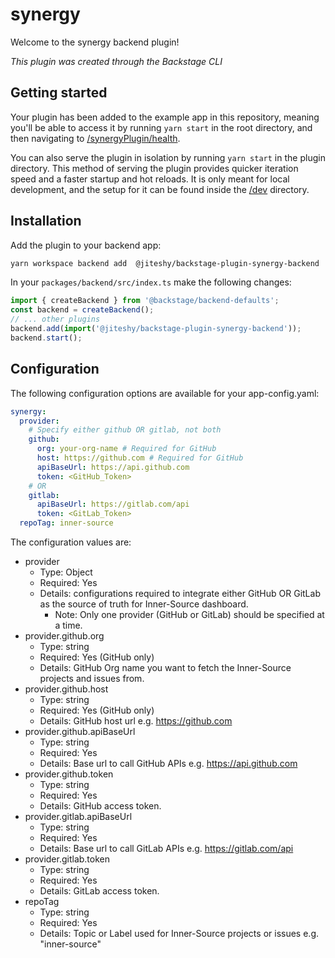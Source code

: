 # synergy

Welcome to the synergy backend plugin!

_This plugin was created through the Backstage CLI_

## Getting started

Your plugin has been added to the example app in this repository, meaning you'll be able to access it by running `yarn
start` in the root directory, and then navigating to [/synergyPlugin/health](http://localhost:7007/api/synergyPlugin/health).

You can also serve the plugin in isolation by running `yarn start` in the plugin directory.
This method of serving the plugin provides quicker iteration speed and a faster startup and hot reloads.
It is only meant for local development, and the setup for it can be found inside the [/dev](/dev) directory.

## Installation

Add the plugin to your backend app:

```bash
yarn workspace backend add  @jiteshy/backstage-plugin-synergy-backend
```

In your `packages/backend/src/index.ts` make the following changes:

```ts
import { createBackend } from '@backstage/backend-defaults';
const backend = createBackend();
// ... other plugins
backend.add(import('@jiteshy/backstage-plugin-synergy-backend'));
backend.start();
```

## Configuration

The following configuration options are available for your app-config.yaml:

```yaml
synergy:
  provider:
    # Specify either github OR gitlab, not both
    github:
      org: your-org-name # Required for GitHub
      host: https://github.com # Required for GitHub
      apiBaseUrl: https://api.github.com
      token: <GitHub_Token>
    # OR
    gitlab:
      apiBaseUrl: https://gitlab.com/api
      token: <GitLab_Token>
  repoTag: inner-source
```

The configuration values are:

- provider
  - Type: Object
  - Required: Yes
  - Details: configurations required to integrate either GitHub OR GitLab as the source of truth for Inner-Source dashboard.
    - Note: Only one provider (GitHub or GitLab) should be specified at a time.
- provider.github.org
  - Type: string
  - Required: Yes (GitHub only)
  - Details: GitHub Org name you want to fetch the Inner-Source projects and issues from.
- provider.github.host
  - Type: string
  - Required: Yes (GitHub only)
  - Details: GitHub host url e.g. https://github.com
- provider.github.apiBaseUrl
  - Type: string
  - Required: Yes
  - Details: Base url to call GitHub APIs e.g. https://api.github.com
- provider.github.token
  - Type: string
  - Required: Yes
  - Details: GitHub access token.
- provider.gitlab.apiBaseUrl
  - Type: string
  - Required: Yes
  - Details: Base url to call GitLab APIs e.g. https://gitlab.com/api
- provider.gitlab.token
  - Type: string
  - Required: Yes
  - Details: GitLab access token.
- repoTag
  - Type: string
  - Required: Yes
  - Details: Topic or Label used for Inner-Source projects or issues e.g. "inner-source"
